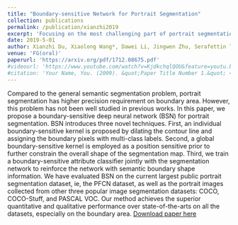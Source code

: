 ```yaml
---
title: "Boundary-sensitive Network for Portrait Segmentation"
collection: publications
permalink: /publication/xianzhi2019
excerpt: 'Focusing on the most challenging part of portrait segmentation, we build an end-to-end solution and obtain more realistic results, especially on the object boundary.'
date: 2019-5-01
author: Xianzhi Du, Xiaolong Wang*, Dawei Li, Jingwen Zhu, Serafettin Tasci, Cameron Upright, Stephen Walsh, Larry Davis
venue: 'FG(oral)'
paperurl: 'https://arxiv.org/pdf/1712.08675.pdf'
#videourl: 'https://www.youtube.com/watch?v=KjdkchqlQOU&feature=youtu.be'
#citation: 'Your Name, You. (2009). &quot;Paper Title Number 1.&quot; <i>Journal 1</i>. 1(1).'
---
```

Compared to the general semantic segmentation problem, portrait segmentation has higher precision requirement on boundary area. However, this problem has not been well studied in previous works. In this paper, we propose a boundary-sensitive deep neural network (BSN) for portrait segmentation. BSN introduces three novel techniques. First, an individual boundary-sensitive kernel is proposed by dilating the contour line and assigning the boundary pixels with multi-class labels. Second, a global boundary-sensitive kernel is employed as a position sensitive prior to further constrain the overall shape of the segmentation map. Third, we train a boundary-sensitive attribute classifier jointly with the segmentation network to reinforce the network with semantic boundary shape information. We have evaluated BSN on the current largest public portrait segmentation dataset, ie, the PFCN dataset, as well as the portrait images collected from other three popular image segmentation datasets: COCO, COCO-Stuff, and PASCAL VOC. Our method achieves the superior quantitative and qualitative performance over state-of-the-arts on all the datasets, especially on the boundary area.
[Download paper here](https://arxiv.org/pdf/1712.08675.pdf)

